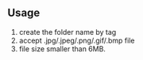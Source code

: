 ## Usage 
1. create the folder name by tag
2. accept .jpg/.jpeg/.png/.gif/.bmp file
3. file size smaller than 6MB.